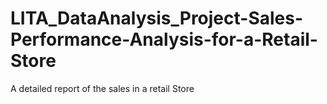 # LITA_DataAnalysis_Project-Sales-Performance-Analysis-for-a-Retail-Store
A detailed report of the sales in a retail Store
